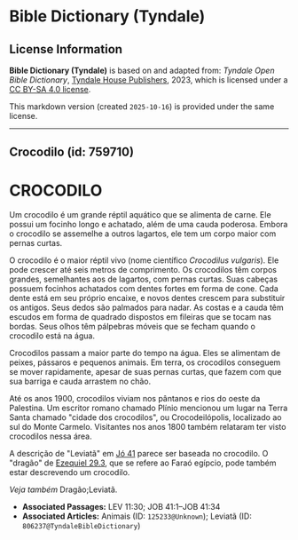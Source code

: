 # Bible Dictionary (Tyndale)

## License Information

**Bible Dictionary (Tyndale)** is based on and adapted from: _Tyndale Open Bible Dictionary_, [Tyndale House Publishers](https://tyndaleopenresources.com/), 2023, which is licensed under a [CC BY-SA 4.0 license](https://creativecommons.org/licenses/by-sa/4.0/legalcode.en).

This markdown version (created `2025-10-16`) is provided under the same license.



--------------------------------

## Crocodilo (id: 759710)

CROCODILO
=========

Um crocodilo é um grande réptil aquático que se alimenta de carne. Ele possui um focinho longo e achatado, além de uma cauda poderosa. Embora o crocodilo se assemelhe a outros lagartos, ele tem um corpo maior com pernas curtas.

O crocodilo é o maior réptil vivo (nome científico *Crocodilus vulgaris*). Ele pode crescer até seis metros de comprimento. Os crocodilos têm corpos grandes, semelhantes aos de lagartos, com pernas curtas. Suas cabeças possuem focinhos achatados com dentes fortes em forma de cone. Cada dente está em seu próprio encaixe, e novos dentes crescem para substituir os antigos. Seus dedos são palmados para nadar. As costas e a cauda têm escudos em forma de quadrado dispostos em fileiras que se tocam nas bordas. Seus olhos têm pálpebras móveis que se fecham quando o crocodilo está na água.

Crocodilos passam a maior parte do tempo na água. Eles se alimentam de peixes, pássaros e pequenos animais. Em terra, os crocodilos conseguem se mover rapidamente, apesar de suas pernas curtas, que fazem com que sua barriga e cauda arrastem no chão.

Até os anos 1900, crocodilos viviam nos pântanos e rios do oeste da Palestina. Um escritor romano chamado Plínio mencionou um lugar na Terra Santa chamado "cidade dos crocodilos", ou Crocodeilópolis, localizado ao sul do Monte Carmelo. Visitantes nos anos 1800 também relataram ter visto crocodilos nessa área.

A descrição de "Leviatã" em [Jó 41](https://ref.ly/Job41:1-Job41:34) parece ser baseada no crocodilo. O "dragão" de [Ezequiel 29\.3](https://ref.ly/Ezek29:3), que se refere ao Faraó egípcio, pode também estar descrevendo um crocodilo.

*Veja também* Dragão;Leviatã.

* **Associated Passages:** LEV 11:30; JOB 41:1–JOB 41:34
* **Associated Articles:** Animais (ID: `125233@Unknown`); Leviatã (ID: `806237@TyndaleBibleDictionary`)

